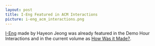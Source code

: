 ```yaml
---
layout: post
title: I-Eng Featured in ACM Interactions
picture: i-eng_acm_interactions.png
---
```

[I-Eng](/projects/i_eng) made by Hayeon Jeong was already featured in the Demo Hour Interactions and in the current volume as [How Was it Made?](http://interactions.acm.org/archive/view/march-april-2016/i-eng).
